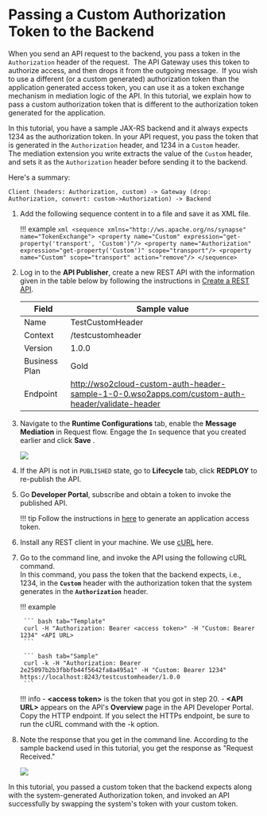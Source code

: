 # Passing a Custom Authorization Token to the Backend

When you send an API request to the backend, you pass a token in the `Authorization` header of the request. 
The API Gateway uses this token to authorize access, and then drops it from the outgoing message.  If you wish to use a 
different (or a custom generated) authorization token than the application generated access token, you can use it as a 
token exchange mechanism in mediation logic of the API. In this tutorial, we explain how to pass a custom authorization 
token that is different to the authorization token generated for the application.

In this tutorial, you have a sample JAX-RS backend and it always expects 1234 as the authorization token. In your API 
request, you pass the token that is generated in the `Authorization` header, and 1234 in a `Custom` header. 
The mediation extension you write extracts the value of the `Custom` header, and sets it as the `Authorization` header 
before sending it to the backend.

Here's a summary:

`Client (headers: Authorization, custom) -> Gateway (drop: Authorization, convert: custom->Authorization) -> Backend                     `

1.  Add the following sequence content in to a file and save it as XML file.

    !!! example
        ```xml
        <sequence xmlns="http://ws.apache.org/ns/synapse" name="TokenExchange">
            <property name="Custom" expression="get-property('transport', 'Custom')"/>
            <property name="Authorization" expression="get-property('Custom')" scope="transport"/>
            <property name="Custom" scope="transport" action="remove"/>
        </sequence>
        ```

2.  Log in to the **API Publisher**, create a new REST API with the information given in the table below by following the instructions in [Create a REST API]({{base_path}}/learn/design-api/create-api/create-a-rest-api/).

    | Field         | Sample value         |
    |---------------|----------------------|
    | Name          | TestCustomHeader     |
    | Context       | /testcustomheader    |
    | Version       | 1.0.0                |
    | Business Plan | Gold                 |
    | Endpoint      | http://wso2cloud-custom-auth-header-sample-1-0-0.wso2apps.com/custom-auth-header/validate-header |

3.  Navigate to the **Runtime Configurations** tab, enable the **Message Mediation** in Request flow. Engage the `In` 
sequence that you created earlier and click **Save** .

    [![]({{base_path}}/assets/img/learn/api-gateway/message-mediation/token-exchange-seq-upload.png)]({{base_path}}/assets/img/learn/api-gateway/message-mediation/token-exchange-seq-upload.png)
      
4. If the API is not in `PUBLISHED` state, go to **Lifecycle** tab, click **REDPLOY** to re-publish the API. 

5. Go **Developer Portal**, subscribe and obtain a token to invoke the published API. 

    !!! tip
        Follow the instructions in [here]({{base_path}}/learn/consume-api/manage-application/generate-keys/generate-api-keys/#generate-application-keys) to generate an application access token.  

6. Install any REST client in your machine. We use [cURL](http://curl.haxx.se/download.html) here.

7. Go to the command line, and invoke the API using the following cURL command.   
In this command, you pass the token that 
the backend expects, i.e., 1234, in the **`Custom`** header with the authorization token that the system generates in 
the **`Authorization`** header.

    !!! example

        ``` bash tab="Template"
        curl -H "Authorization: Bearer <access token>" -H "Custom: Bearer 1234" <API URL>
        ```

        ``` bash tab="Sample"
        curl -k -H "Authorization: Bearer 2e25097b2b3fbbfb44f5642fa8a495a1" -H "Custom: Bearer 1234" https://localhost:8243/testcustomheader/1.0.0
        ```

    !!! info
        -   **<access token&gt;** is the token that you got in step 20.
        -   **<API URL&gt;** appears on the API's **Overview** page in the API Developer Portal. Copy the HTTP endpoint. 
            If you select the HTTPs endpoint, be sure to run the cURL command with the -k option.

24. Note the response that you get in the command line. According to the sample backend used in this tutorial, 
you get the response as "Request Received."  

    [![]({{base_path}}/assets/img/learn/api-gateway/message-mediation/custom-header-response.png)]({{base_path}}/assets/img/learn/api-gateway/message-mediation/custom-header-response.png)

In this tutorial, you passed a custom token that the backend expects along with the system-generated Authorization token, and invoked an API successfully by swapping the system's token with your custom token.
